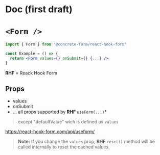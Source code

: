 # Doc (first draft)

# `<Form />`
```jsx
import { Form } from '@concrete-form/react-hook-form'

const Example = () => {
  return <Form values={} onSubmit={} {...} />
}
```
**RHF** = Reack Hook Form
## Props

  - values
  - onSubmit
  - ... all props supported by **RHF** `useForm(...)`*

> except "defaultValue" wich is defined as `values`

https://react-hook-form.com/api/useform/

> **Note:** If you change the `values` prop, **RHF** `reset()` method will be called internally to reset the cached values.